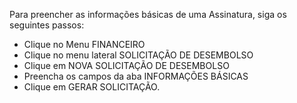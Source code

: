 Para preencher as informações básicas de uma Assinatura, siga os seguintes passos:

* Clique no Menu FINANCEIRO
* Clique no menu lateral SOLICITAÇÃO DE DESEMBOLSO
* Clique em NOVA SOLICITAÇÃO DE DESEMBOLSO
* Preencha os campos da aba INFORMAÇÕES BÁSICAS
* Clique em GERAR SOLICITAÇÃO.